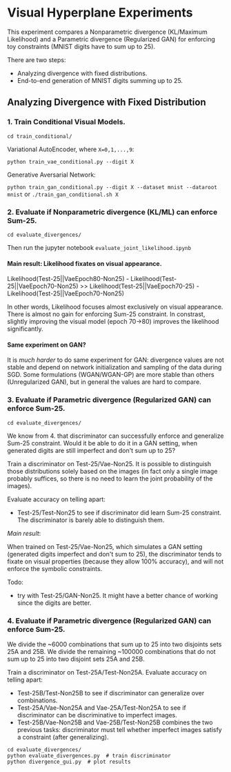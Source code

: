 # Visual Hyperplane Experiments

This experiment compares a Nonparametric divergence (KL/Maximum Likelihood)
and a Parametric divergence (Regularized GAN) for enforcing toy constraints 
(MNIST digits have to sum up to 25).

There are two steps:
- Analyzing divergence with fixed distributions.
- End-to-end generation of MNIST digits summing up to 25.

## Analyzing Divergence with Fixed Distribution

### 1. Train Conditional Visual Models.

```cd train_conditional/```

Variational AutoEncoder, where `X=0,1,...,9`:

```python train_vae_conditional.py --digit X```

Generative Aversarial Network:

```python train_gan_conditional.py --digit X --dataset mnist --dataroot mnist```
or
```./train_gan_conditional.sh X```


### 2. Evaluate if Nonparametric divergence (KL/ML) can enforce Sum-25.

```cd evaluate_divergences/```

Then run the jupyter notebook `evaluate_joint_likelihood.ipynb`

#### Main result: Likelihood fixates on visual appearance.

Likelihood(Test-25||VaeEpoch80-Non25) - Likelihood(Test-25||VaeEpoch70-Non25) >> 
Likelihood(Test-25||VaeEpoch70-25) - Likelihood(Test-25||VaeEpoch70-Non25)

In other words, Likelihood focuses almost exclusively on visual appearance. There is almost no gain for enforcing Sum-25 constraint. In constrast, slightly improving the visual model (epoch 70->80) improves the likelihood significantly.

#### Same experiment on GAN?
It is *much harder* to do same experiment for GAN: divergence values are not stable and depend on network initialization and sampling of the data during SGD. Some formulations (WGAN/WGAN-GP) are more stable than others (Unregularized GAN), but in general the values are hard to compare.


### 3. Evaluate if Parametric divergence (Regularized GAN) can enforce Sum-25.

```cd evaluate_divergences/```

We know from 4. that discriminator can successfully enforce and generalize Sum-25 constraint.
Would it be able to do it in a GAN setting, when generated digits are still imperfect and don't sum up to 25?


Train a discriminator on Test-25/Vae-Non25. 
It is possible to distinguish those distributions solely based on the images (in fact only a single image probably suffices, so there is no need to learn the joint probability of the images).

Evaluate accuracy on telling apart:
- Test-25/Test-Non25 to see if discriminator did learn Sum-25 constraint. The discriminator is barely able to distinguish them.

*Main result*:

When trained on Test-25/Vae-Non25, which simulates a GAN setting (generated digits imperfect and don't sum to 25),
the discriminator tends to fixate on visual properties (because they allow 100% accuracy), and will not enforce the symbolic constraints.

Todo:
- try with Test-25/GAN-Non25. It might have a better chance of working since the digits are better.


### 4. Evaluate if Parametric divergence (Regularized GAN) can enforce Sum-25.


We divide the ~6000 combinations that sum up to 25 into two disjoints sets 25A and 25B.
We divide the remaining ~100000 combinations that do not sum up to 25 into two disjoint sets 25A and 25B.

Train a discriminator on Test-25A/Test-Non25A.
Evaluate accuracy on telling apart:
- Test-25B/Test-Non25B to see if discriminator can generalize over combinations.
- Test-25A/Vae-Non25A and Vae-25A/Test-Non25A  to see if discriminator can be discriminative to imperfect images.
- Test-25B/Vae-Non25B and Vae-25B/Test-Non25B combines the two previous tasks: discriminator must tell whether imperfect images satisfy a constraint (after generalizing).

```
cd evaluate_divergences/
python evaluate_divergences.py  # train discriminator
python divergence_gui.py  # plot results
```
